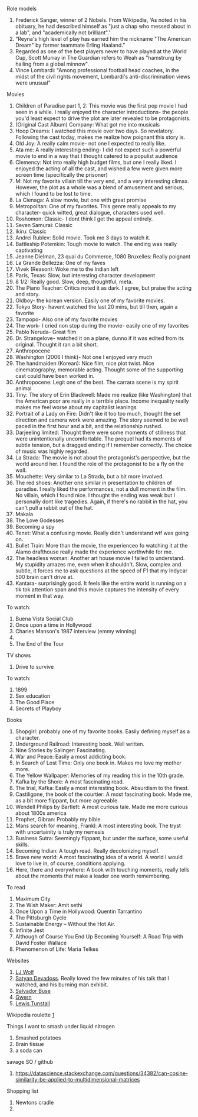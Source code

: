 Role models
1. Frederick Sanger, winner of 2 Nobels. From Wikipedia, 'As noted in his obituary, he had described himself as "just a chap who messed about in a lab", and "academically not brilliant".'
2. “Reyna's high level of play has earned him the nickname "The American Dream" by former teammate Erling Haaland.”
3. Regarded as one of the best players never to have played at the World Cup, Scott Murray in The Guardian refers to Weah as "hamstrung by hailing from a global minnow".
4. Vince Lombardi: "Among professional football head coaches, in the midst of the civil rights movement, Lombardi's anti-discrimination views were unusual"

<!-- Here is a table

Year | Award | Category
-----|-------|--------
2014 | Emmy  | Won Outstanding Lead Actor in a miniseries or a movie
2015 | BAFTA | Nominated for Best Leading Actor for Sherlock
2014 | Satellite | Won Best Actor miniseries or television film
-->

Movies

1. Children of Paradise part 1, 2: This movie was the first pop movie I had seen in a while. I really enjoyed the character introductions- the people you'd least expect to drive the plot are later revealed to be protagonists.  
2. (Original Cast Album) Company: What got me into musicals
3. Hoop Dreams: I watched this movie over two days. So revelatory. Following the cast today, makes me realize how poignant this story is.
4. Old Joy: A really calm movie- not one I expected to really like. 
5. Ata me: A really interesting ending- I did not expect such a powerful movie to end in a way that I thought catered to a populist audience
6. Clemency: Not into really high budget films, but one I really liked. I enjoyed the acting of all the cast, and wished a few were given more screen time (specifically the prisoner)
7. M: Not my favorite villain till the very end, and a very interesting climax. However, the plot as a whole was a blend of amusement and serious, which I found to be lost to time.
8. La Cienaga: A slow movie, but one with great promise
9. Metropolitan: One of my favorites. This genre really appeals to my character- quick witted, great dialogue, characters used well.
10. Roshomon: Classic- I dont think I get the appeal entirely. 
11. Seven Samurai: Classic
12. Ikiru: Classic
13. Andrei Rublev: Solid movie. Took me 3 days to watch it. 
14. Battleship Potemkin: Tough movie to watch. The ending was really captivating
15. Jeanne Dielman, 23 quai du Commerce, 1080 Bruxelles: Really poignant
16. La Grande Bellezza: One of my faves
17. Vivek (Reason): Woke me to the Indian left
18. Paris, Texas: Slow, but interesting character development
19. 8 1/2: Really good. Slow, deep, thoughtful, meta.
20. The Piano Teacher: Critics noted it as dark. I agree, but praise the acting and story.
21. Oldboy- the korean version. Easily one of my favorite movies.
22. Tokyo Story- havent watched the last 20 mins, but till then, again a favorite
23. Tampopo- Also one of my favorite movies
24. The work- I cried non stop during the movie- easily one of my favorites
25. Pablo Neruda- Great film 
26. Dr. Strangelove- watched it on a plane, dunno if it was edited from its original. Thought it ran a bit short.
27. Anthropocene
28. Washington (2006 I think)- Not one I enjoyed very much
29. The handmaiden (Korean): Nice film, nice plot twist. Nice cinematography, memorable acting. Thought some of the supporting cast could have been worked in.
30. Anthropocene: Legit one of the best. The carrara scene is my spirit animal
31. Tiny: The story of Erin Blackwell: Made me realize (like Washington) that the American poor are really in a terrible place. Income inequality really makes me feel worse about my capitalist leanings
32. Portrait of a Lady on Fire: Didn't like it too too much, thought the set direction and camera work were amazing. The story seemed to be well paced in the first hour and a bit, and the relationship rushed. 
33. Darjeeling limited: Thought there were some moments of stillness that were unintentionally uncomfortable. The prequel had its moments of subtle tension, but a dragged ending if I remember correctly. The choice of music was highly regarded.
34. La Strada: The movie is not about the protagonist's perspective, but the world around her. I found the role of the protagonist to be a fly on the wall. 
35. Mouchette: Very similar to La Strada, but a bit more involved. 
36. The red shoes: Another one similar in presentation to children of paradise. I really liked the performances, not a dull moment in the film. No villain, which I found nice. I thought the ending was weak but I personally dont like tragedies. Again, if there's no rabbit in the hat, you can't pull a rabbit out of the hat. 
37. Makala
38. The Love Godesses 
39. Becoming a spy
40. Tenet: What a confusing movie. Really didn't understand wtf was going on.
41. Bullet Train: More than the movie, the experienceo fo watching it at the Alamo drafthouse really made the experience worthwhile for me. 
42. The headless woman: Another art house movie I failed to understand. My stupidity amazes me, even when it shouldn't. Slow, complex and subtle, it forces me to ask questions at the speed of F1 that my Indycar 500 brain can't drive at. 
43. Kantara- surprisingly good. It feels like the entire world is running on a tik tok attention span and this movie captures the intensity of every moment in that way. 

To watch: 

1. Buena Vista Social Club
2. Once upon a time in Hollywood
4. Charles Manson's 1987 interview (emmy winning)
5. 
6. The End of the Tour 

TV shows

1. Drive to survive

To watch:
1. 1899
2. Sex education
3. The Good Place
4. Secrets of Playboy


Books

1. Shopgirl: probably one of my favorite books. Easily defining myself as a character.
3. Underground Railroad: Interesting book. Well written.
4. Nine Stories by Salinger: Fascinating. 
5. War and Peace: Easily a most addicting book.
6. In Search of Lost Time: Only one book in. Makes me love my mother more. 
7. The Yellow Wallpaper: Memories of my reading this in the 10th grade.
8. Kafka by the Shore: A most fascinating read. 
9. The trial, Kafka: Easily a most interesting book. Absurdism to the finest.
10. Castiligone, the book of the courtier: A most fascinating book. Made me, as a bit more flippant, but more agreeable. 
11. Wendell Philips by Bartlett: A most curious tale. Made me more curious about 1800s america
13. Prophet, Gibran: Probably my bible.
14. Mans search for meaning, Frankl: A most interesting book. The tryst with uncertainity is truly my nemesis
15. Business Sutra: Seemingly flippant, but under the surface, some useful skills.
16. Becoming Indian: A tough read. Really decolonizing myself. 
17. Brave new world: A most fascinating idea of a world. A world I would love to live in, of course, conditions applying.
18. Here, there and everywhere: A book with touching moments, really tells about the moments that make a leader one worth remembering. 

To read

1. Maximum City
2. The Wish Maker: Amit sethi
3. Once Upon a Time in Hollywood: Quentin Tarrantino
4. The Pittsburgh Cycle
5. Sustainable Energy – Without the Hot Air.
6. Infinite Jest
7. Although of Course You End Up Becoming Yourself: A Road Trip with David Foster Wallace
8. Phenomenon of Life: Maria Telkes

Websites
1. [LJ Wolf](https://www.ljwolf.org/posts/)
2. [Satyan Devadoss](https://satyandevadoss.org/writing). Really loved the few minutes of his talk that I watched, and his burning man exhibit. 
3. [Salvador Buse](https://www.salvadorbuse.com/favourites/)
4. [Gwern](https://www.gwern.net/)
5. [Lewis Tunstall](https://lewtun.github.io/blog/about/)

Wikipedia roulette
[1](https://en.wikipedia.org/wiki/Freedom_pineapples)

Things I want to smash under liquid nitrogen
1. Smashed potatoes
2. Brain tissue
3. a soda can


savage SO / github
1. https://datascience.stackexchange.com/questions/34382/can-cosine-similarity-be-applied-to-multidimensional-matrices


Shopping list
1. Newtons cradle
2. 